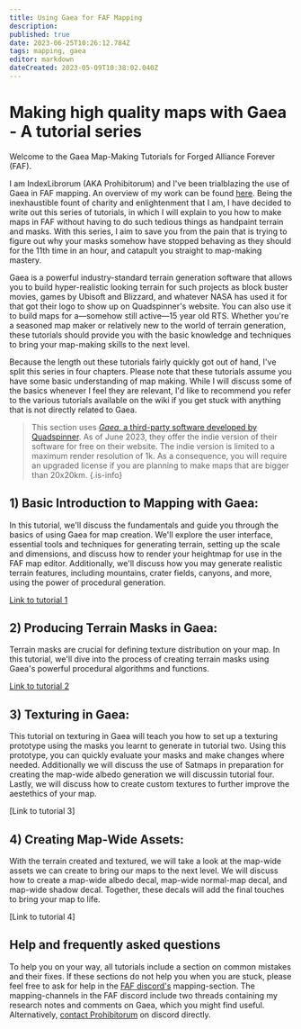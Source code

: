 ```yaml
---
title: Using Gaea for FAF Mapping
description: 
published: true
date: 2023-06-25T10:26:12.784Z
tags: mapping, gaea
editor: markdown
dateCreated: 2023-05-09T10:38:02.040Z
---
```


# Making high quality maps with Gaea - A tutorial series

Welcome to the Gaea Map-Making Tutorials for Forged Alliance Forever (FAF).

I am IndexLibrorum (AKA Prohibitorum) and I've been trialblazing the use of Gaea in FAF mapping. An overview of my work can be found [here](https://forum.faforever.com/topic/6066/index-librorum-s-maps-assorted-projects-and-gaea-tutorials). Being the inexhaustible fount of charity and enlightenment that I am, I have decided to write out this series of tutorials, in which I will explain to you how to make maps in FAF without having to do such tedious things as handpaint terrain and masks. With this series, I aim to save you from the pain that is trying to figure out why your masks somehow have stopped behaving as they should for the 11th time in an hour, and catapult you straight to map-making mastery.

Gaea is a powerful industry-standard terrain generation software that allows you to build hyper-realistic looking terrain for such projects as block buster movies, games by Ubisoft and Blizzard, and whatever NASA has used it for that got their logo to show up on Quadspinner's website. You can also use it to build maps for a—somehow still active—15 year old RTS. Whether you're a seasoned map maker or relatively new to the world of terrain generation, these tutorials should provide you with the basic knowledge and techniques to bring your map-making skills to the next level.

Because the length out these tutorials fairly quickly got out of hand, I've split this series in four chapters. Please note that these tutorials assume you have some basic understanding of map making. While I will discuss some of the basics whenever I feel they are relevant, I'd like to recommend you refer to the various tutorials available on the wiki if you get stuck with anything that is not directly related to Gaea.

> This section uses [*Gaea*, a third-party software developed by Quadspinner](/en/https://quadspinner.com/). As of June 2023, they offer the indie version of their software for free on their website. The indie version is limited to a maximum render resolution of 1k. As a consequence, you will require an upgraded license if you are planning to make maps that are bigger than 20x20km.
{.is-info}

## 1) Basic Introduction to Mapping with Gaea:
In this tutorial, we'll discuss the fundamentals and guide you through the basics of using Gaea for map creation. We'll explore the user interface, essential tools and techniques for generating terrain, setting up the scale and dimensions, and discuss how to render your heightmap for use in the FAF map editor. Additionally, we'll discuss how you may generate realistic terrain features, including mountains, crater fields, canyons, and more, using the power of procedural generation.

[Link to tutorial 1](/en/Development/Mapping/Gaea/Basic-Introduction)

## 2) Producing Terrain Masks in Gaea:
Terrain masks are crucial for defining texture distribution on your map. In this tutorial, we'll dive into the process of creating terrain masks using Gaea's powerful procedural algorithms and functions.

[Link to tutorial 2](/en/Development/Mapping/Gaea/Terrain-Masks)

## 3) Texturing in Gaea:
This tutorial on texturing in Gaea will teach you how to set up a texturing prototype using the masks you learnt to generate in tutorial two. Using this prototype, you can quickly evaluate your masks and make changes where needed. Additionally we will discuss the use of Satmaps in preparation for creating the map-wide albedo generation we will discussin tutorial four. Lastly, we will discuss how to create custom textures to further improve the aestethics of your map.

[Link to tutorial 3]

## 4) Creating Map-Wide Assets:
With the terrain created and textured, we will take a look at the map-wide assets we can create to bring our maps to the next level. We will discuss how to create a map-wide albedo decal, map-wide normal-map decal, and map-wide shadow decal. Together, these decals will add the final touches to bring your map to life.

[Link to tutorial 4]

## Help and frequently asked questions
To help you on your way, all tutorials include a section on common mistakes and their fixes. If these sections do not help you when you are stuck, please feel free to ask for help in the [FAF discord's](https://discord.gg/SsxPZRbM) mapping-section. The mapping-channels in the FAF discord include two threads containing my research notes and comments on Gaea, which you might find useful. Alternatively, [contact Prohibitorum](https://discord.com/channels/@me/prohibitorum/) on discord directly.
